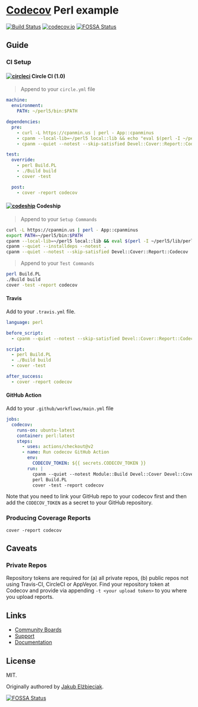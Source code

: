 # [Codecov](https://codecov.io) Perl example

[![Build Status](https://travis-ci.org/codecov/example-clojure.svg?branch=master)](https://travis-ci.org/codecov/example-clojure)
[![codecov.io](https://codecov.io/github/codecov/example-clojure/coverage.svg?branch=master)](https://codecov.io/github/codecov/example-clojure?branch=master)
[![FOSSA Status](https://app.fossa.com/api/projects/git%2Bgithub.com%2Fcodecov%2Fexample-perl.svg?type=shield)](https://app.fossa.com/projects/git%2Bgithub.com%2Fcodecov%2Fexample-perl?ref=badge_shield)

## Guide
### CI Setup

#### [![circleci](https://avatars0.githubusercontent.com/u/1231870?v=2&s=50)](https://circleci.com/) Circle CI (1.0)
> Append to your `circle.yml` file

```yml
machine:
  environment:
    PATH: ~/perl5/bin:$PATH

dependencies:
  pre:
    - curl -L https://cpanmin.us | perl - App::cpanminus
    - cpanm --local-lib=~/perl5 local::lib && echo "eval $(perl -I ~/perl5/lib/perl5/ -Mlocal::lib)" >> ~/.bashrc
    - cpanm --quiet --notest --skip-satisfied Devel::Cover::Report::Codecov

test:
  override:
    - perl Build.PL
    - ./Build build
    - cover -test

  post:
    - cover -report codecov
```

#### [![codeship](https://avatars1.githubusercontent.com/u/2988541?v=2&s=50)](https://codeship.io/) Codeship
> Append to your `Setup Commands`

```sh
curl -L https://cpanmin.us | perl - App::cpanminus
export PATH=~/perl5/bin:$PATH
cpanm --local-lib=~/perl5 local::lib && eval $(perl -I ~/perl5/lib/perl5/ -Mlocal::lib)
cpanm --quiet --installdeps --notest .
cpanm --quiet --notest --skip-satisfied Devel::Cover::Report::Codecov
```

> Append to your `Test Commands`

```sh
perl Build.PL
./Build build
cover -test -report codecov
```

#### Travis
Add to your `.travis.yml` file.
```yml
language: perl

before_script:
  - cpanm --quiet --notest --skip-satisfied Devel::Cover::Report::Codecov

script:
  - perl Build.PL
  - ./Build build
  - cover -test

after_success:
  - cover -report codecov
```

#### GitHub Action

Add to your `.github/workflows/main.yml` file
```yml
jobs:
  codecov:
    runs-on: ubuntu-latest
    container: perl:latest
    steps:
      - uses: actions/checkout@v2
      - name: Run codecov GitHub Action
        env:
          CODECOV_TOKEN: ${{ secrets.CODECOV_TOKEN }}
        run: |
          cpanm --quiet --notest Module::Build Devel::Cover Devel::Cover::Report::Codecov
          perl Build.PL 
          cover -test -report codecov
```

Note that you need to link your GitHub repo to your codecov first and then add the `CODECOV_TOKEN` as a secret to your GitHub repository.

### Producing Coverage Reports
```
cover -report codecov
```


## Caveats
### Private Repos
Repository tokens are required for (a) all private repos, (b) public repos not using Travis-CI, CircleCI or AppVeyor. Find your repository token at Codecov and provide via appending `-t <your upload token>` to you where you upload reports.

## Links
- [Community Boards](https://community.codecov.io)
- [Support](https://codecov.io/support)
- [Documentation](https://docs.codecov.io)

## License
MIT.

Originally authored by [Jakub Elżbieciak](https://elzbieciak.pl/).


[![FOSSA Status](https://app.fossa.com/api/projects/git%2Bgithub.com%2Fcodecov%2Fexample-perl.svg?type=large)](https://app.fossa.com/projects/git%2Bgithub.com%2Fcodecov%2Fexample-perl?ref=badge_large)
